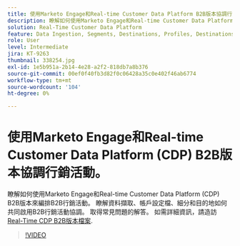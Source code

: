 ```yaml
---
title: 使用Marketo Engage和Real-time Customer Data Platform B2B版本協調行銷活動
description: 瞭解如何使用Marketo Engage和Real-time Customer Data Platform (CDP) B2B版本編排行銷活動。
solution: Real-Time Customer Data Platform
feature: Data Ingestion, Segments, Destinations, Profiles, Destinations
role: User
level: Intermediate
jira: KT-9263
thumbnail: 338254.jpg
exl-id: 1e5b951a-2b14-4e28-a2f2-818db7a8b376
source-git-commit: 00ef0f40fb3d82f0c06428a35c0e402f46ab6774
workflow-type: tm+mt
source-wordcount: '104'
ht-degree: 0%

---
```


# 使用Marketo Engage和Real-time Customer Data Platform (CDP) B2B版本協調行銷活動。

瞭解如何使用Marketo Engage和Real-time Customer Data Platform (CDP) B2B版本來編排B2B行銷活動。 瞭解資料擷取、帳戶設定檔、細分和目的地如何共同啟用B2B行銷活動協調。 取得常見問題的解答。 如需詳細資訊，請造訪 [Real-Time CDP B2B版本檔案](https://experienceleague.adobe.com/docs/experience-platform/rtcdp/b2b-overview.html).

>[!VIDEO](https://video.tv.adobe.com/v/338254?learn=on)

